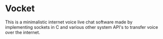 # Vocket
This is a minimalistic internet voice live chat software made by implementing sockets in C and various other system API's to transfer voice over the internet. 
